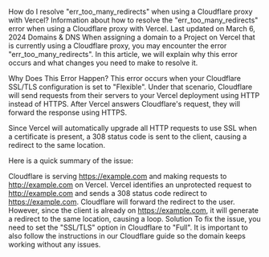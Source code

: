 How do I resolve "err_too_many_redirects" when using a Cloudflare proxy with Vercel?
Information about how to resolve the "err_too_many_redirects" error when using a Cloudflare proxy with Vercel.
Last updated on March 6, 2024
Domains & DNS
When assigning a domain to a Project on Vercel that is currently using a Cloudflare proxy, you may encounter the error "err_too_many_redirects". In this article, we will explain why this error occurs and what changes you need to make to resolve it.

Why Does This Error Happen?
This error occurs when your Cloudflare SSL/TLS configuration is set to "Flexible". Under that scenario, Cloudflare will send requests from their servers to your Vercel deployment using HTTP instead of HTTPS. After Vercel answers Cloudflare's request, they will forward the response using HTTPS.

Since Vercel will automatically upgrade all HTTP requests to use SSL when a certificate is present, a 308 status code is sent to the client, causing a redirect to the same location.

Here is a quick summary of the issue:

Cloudflare is serving https://example.com and making requests to http://example.com on Vercel.
Vercel identifies an unprotected request to http://example.com and sends a 308 status code redirect to https://example.com.
Cloudflare will forward the redirect to the user. However, since the client is already on https://example.com, it will generate a redirect to the same location, causing a loop.
Solution
To fix the issue, you need to set the "SSL/TLS" option in Cloudflare to "Full". It is important to also follow the instructions in our Cloudflare guide so the domain keeps working without any issues.
